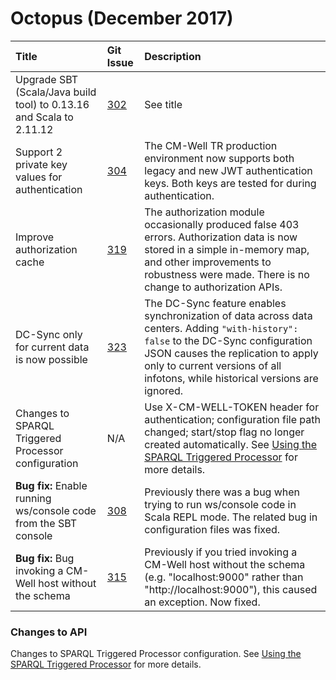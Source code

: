 # Octopus (December 2017)

Title | Git Issue | Description 
:------|:----------|:------------
Upgrade SBT (Scala/Java build tool) to 0.13.16 and Scala to 2.11.12 | [302](https://github.com/thomsonreuters/CM-Well/pull/302) | See title
Support 2 private key values for authentication | [304](https://github.com/thomsonreuters/CM-Well/pull/304) | The CM-Well TR production environment now supports both legacy and new JWT authentication keys. Both keys are tested for during authentication. 
Improve authorization cache | [319](https://github.com/thomsonreuters/CM-Well/pull/319) | The authorization module occasionally produced false 403 errors. Authorization data is now stored in a simple in-memory map, and other improvements to robustness were made. There is no change to authorization APIs.
DC-Sync only for current data is now possible | [323](https://github.com/thomsonreuters/CM-Well/pull/323) | The DC-Sync feature enables synchronization of data across data centers. Adding ```"with-history": false``` to the DC-Sync configuration JSON causes the replication to apply only to current versions of all infotons, while historical versions are ignored.
Changes to SPARQL Triggered Processor configuration | N/A | Use X-CM-WELL-TOKEN header for authentication; configuration file path changed; start/stop flag no longer created automatically. See [Using the SPARQL Triggered Processor](../../AdvancedTopics/Tools/Tools.UsingTheSPARQLTriggerProcessor.md) for more details.
**Bug fix:** Enable running ws/console code from the SBT console | [308](https://github.com/thomsonreuters/CM-Well/pull/308) | Previously there was a bug when trying to run ws/console code in Scala REPL mode. The related bug in configuration files was fixed.
**Bug fix:** Bug invoking a CM-Well host without the schema | [315](https://github.com/thomsonreuters/CM-Well/pull/315) | Previously if you tried invoking a CM-Well host without the schema (e.g. "localhost:9000" rather than "http://localhost:9000"), this caused an exception. Now fixed.


### Changes to API

Changes to SPARQL Triggered Processor configuration. See [Using the SPARQL Triggered Processor](../../AdvancedTopics/Tools/Tools.UsingTheSPARQLTriggerProcessor.md) for more details.

